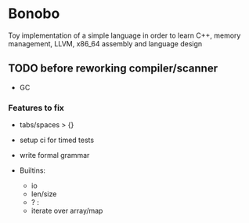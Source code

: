 # Bonobo

Toy implementation of a simple language in order to learn C++, memory management, LLVM, x86_64 assembly and language design


## TODO before reworking compiler/scanner

* GC


### Features to fix
* tabs/spaces > {}

* setup ci for timed tests

* write formal grammar


* Builtins:
    * io  
    * len/size
    * ? : 
    * iterate over array/map
